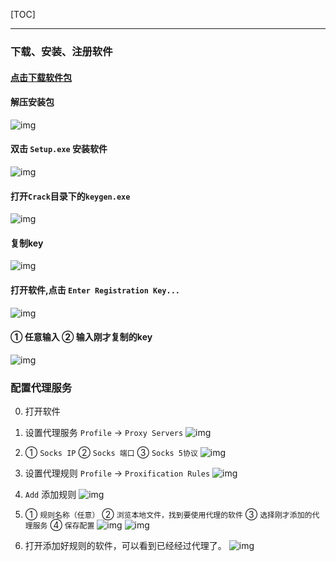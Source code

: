 [TOC]

---
### 下载、安装、注册软件
#### [点击下载软件包](./file/Proxifier-4.07.zip)

#### 解压安装包
![img](./images/zip.png)

#### 双击 `Setup.exe` 安装软件

![img](./images/setup.png)

#### 打开`Crack`目录下的`keygen.exe`
![img](./images/key_gen.png)

#### 复制key
![img](./images/key.png)

#### 打开软件,点击 `Enter Registration Key...`
![img](./images/reg_key.png)

#### ① 任意输入 ② 输入刚才复制的key
![img](./images/reg.png)

### 配置代理服务
0. 打开软件

1. 设置代理服务 `Profile` → `Proxy Servers`
![img](./images/proxy_servers.png)

2. ① `Socks IP` ② `Socks 端口` ③ `Socks 5协议`
![img](./images/set_server.png)

3. 设置代理规则 `Profile` → `Proxification Rules`
![img](./images/proxification_rules.png)

4. `Add` 添加规则
![img](./images/add.png)

5. ① `规则名称（任意）` ② `浏览本地文件，找到要使用代理的软件` ③ `选择刚才添加的代理服务` ④ `保存配置`
![img](./images/rule.png)
![img](./images/browse.png)

6. 打开添加好规则的软件，可以看到已经经过代理了。
![img](./images/9.png)
